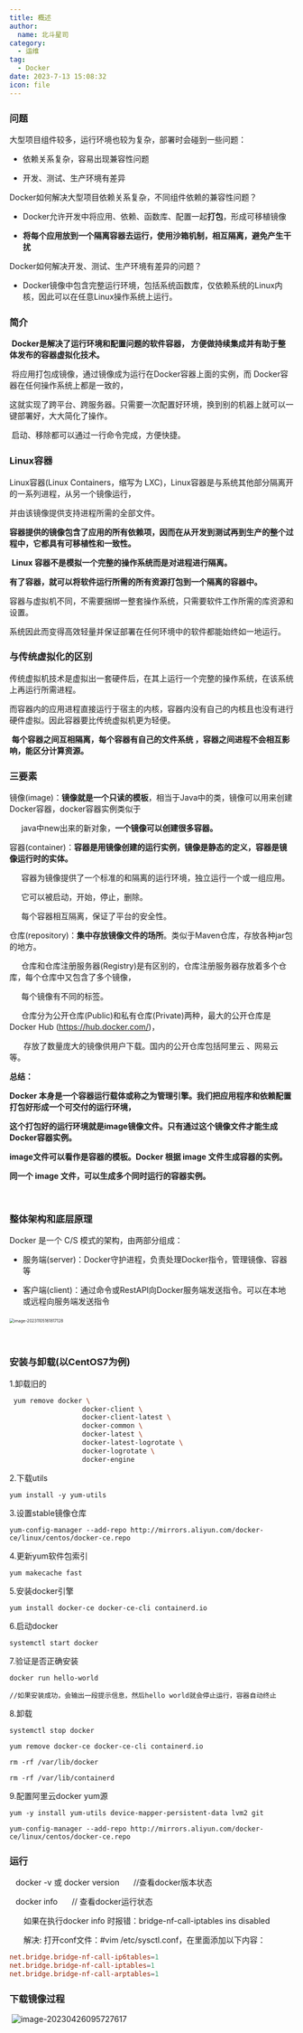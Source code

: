 ```yaml
---
title: 概述
author: 
  name: 北斗星司
category: 
  - 运维
tag: 
  - Docker
date: 2023-7-13 15:08:32
icon: file
---
```






### 问题

大型项目组件较多，运行环境也较为复杂，部署时会碰到一些问题：

- 依赖关系复杂，容易出现兼容性问题

- 开发、测试、生产环境有差异

Docker如何解决大型项目依赖关系复杂，不同组件依赖的兼容性问题？

- Docker允许开发中将应用、依赖、函数库、配置一起**打包**，形成可移植镜像

- **将每个应用放到一个隔离容器去运行，使用沙箱机制，相互隔离，避免产生干扰**

Docker如何解决开发、测试、生产环境有差异的问题？

- Docker镜像中包含完整运行环境，包括系统函数库，仅依赖系统的Linux内核，因此可以在任意Linux操作系统上运行。



### 简介

​    **Docker是解决了运行环境和配置问题的软件容器， 方便做持续集成并有助于整体发布的容器虚拟化技术。**

​    将应用打包成镜像，通过镜像成为运行在Docker容器上面的实例，而 Docker容器在任何操作系统上都是一致的，

​    这就实现了跨平台、跨服务器。只需要一次配置好环境，换到别的机器上就可以一键部署好，大大简化了操作。

​    启动、移除都可以通过一行命令完成，方便快捷。



### Linux容器

   Linux容器(Linux Containers，缩写为 LXC)，Linux容器是与系统其他部分隔离开的一系列进程，从另一个镜像运行，

   并由该镜像提供支持进程所需的全部文件。

   **容器提供的镜像包含了应用的所有依赖项，因而在从开发到测试再到生产的整个过程中，它都具有可移植性和一致性。**

​    **Linux 容器不是模拟一个完整的操作系统而是对进程进行隔离。**

​    **有了容器，就可以将软件运行所需的所有资源打包到一个隔离的容器中。**

​    容器与虚拟机不同，不需要捆绑一整套操作系统，只需要软件工作所需的库资源和设置。

​    系统因此而变得高效轻量并保证部署在任何环境中的软件都能始终如一地运行。



### 与传统虚拟化的区别

  传统虚拟机技术是虚拟出一套硬件后，在其上运行一个完整的操作系统，在该系统上再运行所需进程。

  而容器内的应用进程直接运行于宿主的内核，容器内没有自己的内核且也没有进行硬件虚拟。因此容器要比传统虚拟机更为轻便。

​    **每个容器之间互相隔离，每个容器有自己的文件系统 ，容器之间进程不会相互影响，能区分计算资源。**



### 三要素

   镜像(image)：**镜像就是一个只读的模板**，相当于Java中的类，镜像可以用来创建Docker容器，docker容器实例类似于

   &ensp;&ensp;&ensp;java中new出来的新对象，**一个镜像可以创建很多容器。**

   容器(container)：**容器是用镜像创建的运行实例，镜像是静态的定义，容器是镜像运行时的实体。**

   &ensp;&ensp;&ensp;容器为镜像提供了一个标准的和隔离的运行环境，独立运行一个或一组应用。

   &ensp;&ensp;&ensp;它可以被启动，开始，停止，删除。

  &ensp;&ensp;&ensp;每个容器相互隔离，保证了平台的安全性。

   仓库(repository)：**集中存放镜像文件的场所**。类似于Maven仓库，存放各种jar包的地方。

   &ensp;&ensp;&ensp;仓库和仓库注册服务器(Registry)是有区别的，仓库注册服务器存放着多个仓库，每个仓库中又包含了多个镜像，

&ensp;&ensp;&ensp;每个镜像有不同的标签。

  &ensp;&ensp;&ensp;仓库分为公开仓库(Public)和私有仓库(Private)两种，最大的公开仓库是Docker Hub (https://hub.docker.com/)，

​	&ensp;&ensp;&ensp;存放了数量庞大的镜像供用户下载。国内的公开仓库包括阿里云 、网易云等。

**总结：**

   **Docker 本身是一个容器运行载体或称之为管理引擎。我们把应用程序和依赖配置打包好形成一个可交付的运行环境，**

  **这个打包好的运行环境就是image镜像文件。只有通过这个镜像文件才能生成Docker容器实例。**

   **image文件可以看作是容器的模板。Docker 根据 image 文件生成容器的实例。**

   **同一个 image 文件，可以生成多个同时运行的容器实例。**

​     

### 整体架构和底层原理

Docker 是一个 C/S 模式的架构，由两部分组成： 

- 服务端(server)：Docker守护进程，负责处理Docker指令，管理镜像、容器等

- 客户端(client)：通过命令或RestAPI向Docker服务端发送指令。可以在本地或远程向服务端发送指令

​     <img src="./概述.assets/image-20231105161817128.png" alt="image-20231105161817128" style="zoom: 50%;" />

​      





### 安装与卸载(以CentOS7为例)

1.卸载旧的

```sh
 yum remove docker \
                  docker-client \
                  docker-client-latest \
                  docker-common \
                  docker-latest \
                  docker-latest-logrotate \
                  docker-logrotate \
                  docker-engine
```

2.下载utils

```shell
yum install -y yum-utils
```

3.设置stable镜像仓库

```shell
yum-config-manager --add-repo http://mirrors.aliyun.com/docker-ce/linux/centos/docker-ce.repo
```

4.更新yum软件包索引

```shell
yum makecache fast
```

5.安装docker引擎

```shell
yum install docker-ce docker-ce-cli containerd.io
```

6.启动docker

```shell
systemctl start docker    
```

7.验证是否正确安装

```vim
docker run hello-world 

//如果安装成功，会输出一段提示信息，然后hello world就会停止运行，容器自动终止
```

8.卸载

```shell
systemctl stop docker

yum remove docker-ce docker-ce-cli containerd.io

rm -rf /var/lib/docker

rm -rf /var/lib/containerd
```

9.配置阿里云docker yum源

```shell
yum -y install yum-utils device-mapper-persistent-data lvm2 git

yum-config-manager --add-repo http://mirrors.aliyun.com/docker-ce/linux/centos/docker-ce.repo
```



### 运行

​     &ensp;docker -v   或   docker version   &ensp;&ensp;&ensp;//查看docker版本状态

​     &ensp;docker  info                   &ensp;&ensp;&ensp;// 查看docker运行状态

​     &ensp;&ensp;&ensp;如果在执行docker info 时报错：bridge-nf-call-iptables ins disabled

​     &ensp;&ensp;&ensp;解决: 打开conf文件：#vim /etc/sysctl.conf，在里面添加以下内容：

```conf
net.bridge.bridge-nf-call-ip6tables=1   
net.bridge.bridge-nf-call-iptables=1
net.bridge.bridge-nf-call-arptables=1
```





### 下载镜像过程

​      ![image-20230426095727617](./概述.assets/image-20230426095727617.png)























































































